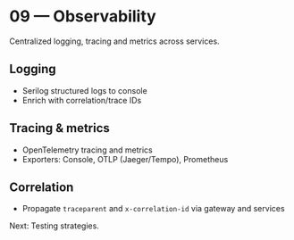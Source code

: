 # 09 — Observability

Centralized logging, tracing and metrics across services.

## Logging
- Serilog structured logs to console
- Enrich with correlation/trace IDs

## Tracing & metrics
- OpenTelemetry tracing and metrics
- Exporters: Console, OTLP (Jaeger/Tempo), Prometheus

## Correlation
- Propagate `traceparent` and `x-correlation-id` via gateway and services

Next: Testing strategies.
